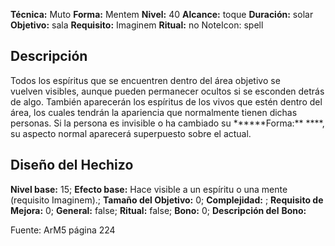 
**Técnica:** Muto
**Forma:** Mentem
**Nivel:** 40
**Alcance:** toque 
**Duración:** solar  
**Objetivo:** sala
**Requisito:** Imaginem
**Ritual:** no
NoteIcon: spell




## Descripción 
<p>Todos los espíritus que se encuentren dentro del área objetivo se vuelven visibles, aunque pueden permanecer ocultos si se esconden detrás de algo. También aparecerán los espíritus de los vivos que estén dentro del área, los cuales tendrán la apariencia que normalmente tienen dichas personas. Si la persona es invisible o ha cambiado su ******Forma:** ****, su aspecto normal aparecerá superpuesto sobre el actual.</p>

## Diseño del Hechizo 

**Nivel base:** 15; **Efecto base:** Hace visible a un espíritu o una mente (requisito Imaginem).;  **Tamaño del **Objetivo:**** 0; **Complejidad:** ; **Requisito de Mejora:** 0; **General:** false; **Ritual:** false; **Bono:** 0; **Descripción del** **Bono:** 

Fuente: ArM5 página 224